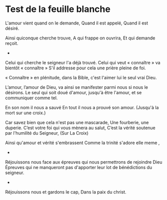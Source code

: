 # Test de la feuille blanche

L'amour vient quand on le demande,
Quand il est appelé,
Quand il est désiré.

Ainsi quiconque cherche trouve,
A qui frappe on ouvrira,
Et qui demande reçoit.

-

Celui qui cherche le seigneur l'a déjà trouvé.
Celui qui veut « connaître » va bientôt « connaître »
S'il addresse pour cela une prière pleine de foi.

« Connaître » en plénitude, dans la Bible,
 c'est l'aimer lui le seul vrai Dieu.

L’amour, l’amour de Dieu,
va ainsi se manifester parmi nous
si nous le désirons.
Le seul qui soit doué d'amour,
jusqu'à être l'amour,
et se communiquer comme tel.

En son nom il nous a sauvé
En tout il nous a prouvé son amour.
(Jusqu'à la mort sur une croix.)

Car savez bien que cela n'est pas une mascarade,
Une fourberie, une duperie.
C’est votre foi qui vous mènera au salut,
C’est la vérité soutenue par l'humilité du Seigneur,
(Sur La Croix)

Ainsi qu'amour et vérité s'embrassent
Comme la trinité s'adore elle meme ,

-

Réjouissons nous face aux épreuves
qui nous permettrons de rejoindre Dieu
Épreuves qui ne manqueront pas d'apporter leur lot de bénédictions du seigneur.

-

Réjouissons nous et gardons le cap,
Dans la paix du christ.

